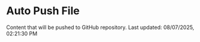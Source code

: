 # Auto Push File

Content that will be pushed to GitHub repository.
Last updated: 08/07/2025, 02:21:30 PM